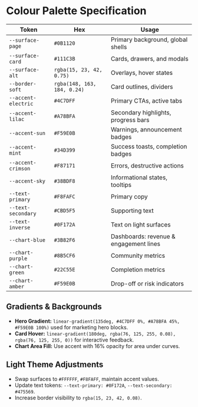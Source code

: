 # Colour Palette Specification

| Token | Hex | Usage |
| --- | --- | --- |
| `--surface-page` | `#0B1120` | Primary background, global shells |
| `--surface-card` | `#111C3B` | Cards, drawers, and modals |
| `--surface-alt` | `rgba(15, 23, 42, 0.75)` | Overlays, hover states |
| `--border-soft` | `rgba(148, 163, 184, 0.24)` | Card outlines, dividers |
| `--accent-electric` | `#4C7DFF` | Primary CTAs, active tabs |
| `--accent-lilac` | `#A78BFA` | Secondary highlights, progress bars |
| `--accent-sun` | `#F59E0B` | Warnings, announcement badges |
| `--accent-mint` | `#34D399` | Success toasts, completion badges |
| `--accent-crimson` | `#F87171` | Errors, destructive actions |
| `--accent-sky` | `#38BDF8` | Informational states, tooltips |
| `--text-primary` | `#F8FAFC` | Primary copy |
| `--text-secondary` | `#CBD5F5` | Supporting text |
| `--text-inverse` | `#0F172A` | Text on light surfaces |
| `--chart-blue` | `#3B82F6` | Dashboards: revenue & engagement lines |
| `--chart-purple` | `#8B5CF6` | Community metrics |
| `--chart-green` | `#22C55E` | Completion metrics |
| `--chart-amber` | `#F59E0B` | Drop-off or risk indicators |

## Gradients & Backgrounds
- **Hero Gradient:** `linear-gradient(135deg, #4C7DFF 0%, #A78BFA 45%, #F59E0B 100%)` used for marketing hero blocks.
- **Card Hover:** `linear-gradient(180deg, rgba(76, 125, 255, 0.08), rgba(76, 125, 255, 0))` for interactive feedback.
- **Chart Area Fill:** Use accent with 16% opacity for area under curves.

## Light Theme Adjustments
- Swap surfaces to `#FFFFFF`, `#F8FAFF`, maintain accent values.
- Update text tokens: `--text-primary: #0F172A`, `--text-secondary: #475569`.
- Increase border visibility to `rgba(15, 23, 42, 0.08)`.

